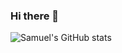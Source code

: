 ### Hi there 👋

<!--
**samuelfangjw/samuelfangjw** is a ✨ _special_ ✨ repository because its `README.md` (this file) appears on your GitHub profile.

Here are some ideas to get you started:

- 🔭 I’m currently working on ...
- 🌱 I’m currently learning ...
- 👯 I’m looking to collaborate on ...
- 🤔 I’m looking for help with ...
- 💬 Ask me about ...
- 📫 How to reach me: ...
- 😄 Pronouns: ...
- ⚡ Fun fact: ...
-->

![Samuel's GitHub stats](https://github-readme-stats.vercel.app/api?username=samuelfangjw&count_private=true&show_icons=true&hide_border=true)

